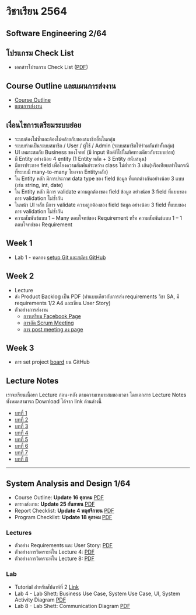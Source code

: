 # วิชาเรียน 2564

## Software Engineering 2/64

## โปรแกรม Check List
  * เอกสารโปรแกรม Check List ([PDF](https://www.dropbox.com/s/wbrvg8byc0fm4a9/SE_program_checklist_64.pdf?dl=0))

## Course Outline และแผนการส่งงาน
  * [Course Outline](https://www.dropbox.com/s/wn3t6bhmz09gboh/SE_64_523332.pdf?dl=0)
  * [แผนการส่งงาน](https://www.dropbox.com/s/iu7w7o2h2sjl65k/work_plan64.pdf?dl=0)

## เงื่อนไขการเตรียมระบบย่อย
  - ระบบต้องไม่ซ้ำและต้องไม่คล้ายกับของสมาชิกอื่นในกลุ่ม
  - ระบบห้ามเป็นระบบสมาชิก / User / ผู้ใช้ / Admin (ระบบสมาชิกให้ร่วมกันทำทั้งกลุ่ม)
  - UI เหมาะสมกับ Business ของโจทย์ (มี input ฟิลด์ที่ไปในทิศทางเดียวกับระบบย่อย)
  - มี Entity อย่างน้อย 4 entity (1 Entity หลัก + 3 Entity สนับสนุน)
  - มีการประกาศ field เพื่อโยงความสัมพันธ์ระหว่าง class ไม่ต่ำกว่า 3 เส้น(หรือเทียบเท่าในกรณีที่ระบบมี many-to-many โยงจาก Entityหลัก)
  - ใน Entity หลัก มีการประกาศ data type ของ field ข้อมูล ที่แตกต่างกันอย่างน้อย 3 แบบ (เช่น string, int, date)
  - ใน Entity หลัก มีการ validate ความถูกต้องของ field ข้อมูล อย่างน้อย 3 field ที่แบบของการ validation ไม่ซ้ำกัน
  - ในหน้า UI หลัก มีการ validate ความถูกต้องของ field ข้อมูล อย่างน้อย 3 field ที่แบบของการ validation ไม่ซ้ำกัน
  - ความสัมพันธ์แบบ 1 – Many ตอบโจทย์ของ Requirement หรือ ความสัมพันธ์แบบ 1 – 1 ตอบโจทย์ของ Requirement

## Week 1
  * Lab 1 - ทดลอง [setup Git และสมัคร GitHub](https://www.dropbox.com/s/o1bnhi8pa3jvy45/SE_64_lab1.pdf?dl=0)
## Week 2
  * Lecture
  * ส่ง Product Backlog เป็น PDF (ทำแบบเดียวกับการส่ง requirements วิชา SA, มี requirements 1/2 A4 และเขียน User Story)
  * ตัวอย่างการส่งงาน 
    * [การเตรียม Facebook Page](https://www.dropbox.com/s/dknuy9t8r482j05/%E0%B8%95%E0%B8%B1%E0%B8%A7%E0%B8%AD%E0%B8%A2%E0%B9%88%E0%B8%B2%E0%B8%87%E0%B8%81%E0%B8%B2%E0%B8%A3%E0%B8%AA%E0%B8%A3%E0%B9%89%E0%B8%B2%E0%B8%87%20page.jpg?dl=0)
    * [การอัด Scrum Meeting](https://www.dropbox.com/s/lj5n24qhf88efch/video-1606806992.mp4?dl=0)
    * [การ post meeting ลง page](https://www.dropbox.com/s/26p39ptg1ixritq/%E0%B8%95%E0%B8%B1%E0%B8%A7%E0%B8%AD%E0%B8%A2%E0%B9%88%E0%B8%B2%E0%B8%87%E0%B8%81%E0%B8%B2%E0%B8%A3%20post%20%E0%B9%83%E0%B8%99%20Facebook%20page.jpg?dl=0)
## Week 3
  * การ set project [board](https://www.dropbox.com/s/mtzte8ayev6yhk7/SUT%20Github.pdf?dl=0) บน GitHub


## Lecture Notes
เราจะเรียนเนื้อหา Lecture ก่อน-หลัง ตามความเหมาะสมของเวลา โดยเอกสาร Lecture Notes ทั้งหมดสามารถ Download ได้จาก link ด้านล่างนี้
  * [บทที่ 1](https://www.dropbox.com/s/hqa7jo11y3dowke/07_ch_01.pdf?dl=0)
  * [บทที่ 2](https://www.dropbox.com/s/lp52sxatq5qku4b/08_ch_02.pdf?dl=0)
  * [บทที่ 3](https://www.dropbox.com/s/vtes9ch8w1epzqp/09_ch_03.pdf?dl=0)
  * [บทที่ 4](https://www.dropbox.com/s/xoaacfns5vw9gy2/10_ch_04.pdf?dl=0)
  * [บทที่ 5](https://www.dropbox.com/s/zhzyrevk0z1osvs/11_ch_05.pdf?dl=0)
  * [บทที่ 6](https://www.dropbox.com/s/hb9aemkhvtn6n89/12_ch_06.pdf?dl=0)
  * [บทที่ 7](https://www.dropbox.com/s/j2vfbvwt785ja5n/13_ch_07.pdf?dl=0)
  * [บทที่ 8](https://www.dropbox.com/s/y0tbq118loj814u/14_ch_08.pdf?dl=0)
---


## System Analysis and Design 1/64

  * Course Outline: **Update 16 ตุลาคม** [PDF](https://www.dropbox.com/s/gkpnt9kb4n0ek2t/SA_64_523331_3.pdf?dl=0)
  * ตารางส่งงาน: **Update 25 กันยายน** [PDF](https://www.dropbox.com/s/wlw59yqqlc5iv9m/SA64_work_submission_2.pdf?dl=0)
  * Report Checklist: **Update 4 พฤศจิกายน** [PDF](https://www.dropbox.com/s/mdgw6fxiev53lbw/report_checklist_64.pdf?dl=0)
  * Program Checklist: **Update 18 ตุลาคม** [PDF](https://www.dropbox.com/s/4rnjzvoeit36fba/program_checklist_64.pdf?dl=0)

### Lectures
  * ตัวอย่าง Requirements และ User Story: [PDF](https://www.dropbox.com/s/2s9ek849wd7jh9j/%E0%B8%95%E0%B8%B1%E0%B8%A7%E0%B8%AD%E0%B8%A2%E0%B9%88%E0%B8%B2%E0%B8%87%20Requirements%20%E0%B9%81%E0%B8%A5%E0%B8%B0%20User%20Story.pdf?dl=0)
  * ตัวอย่างการวิเคราะห์ใน Lecture 4: [PDF](https://www.dropbox.com/s/nyw1jcdhaa9fku0/LECTURE_4.pdf?dl=0)
  * ตัวอย่างการวิเคราะห์ใน Lecture 8: [PDF](https://www.dropbox.com/s/phxsr76a9z3tg2j/Lecture%208%20-%20Communication%20Diagram.pdf?dl=0)

### Lab
  * Tutorial สำหรับสัปดาห์ที่ 2 [Link](https://youneedawiki.com/app/page/17FTZ_CLOHYCc086OiVEMateNcUWzVY8aJs1YWeGRWPY?fbclid=IwAR1wL9yTbWiOrLzQ4uaSJbBYL2Nnfm7cbinFl_Dpz2W-gA-1X1MOSDrnE2s)
  * Lab 4 - Lab Shett: Business Use Case, System Use Case, UI, System Activity Diagram [PDF](https://www.dropbox.com/s/a2f2r0j79i634od/SA_64_lab4.pdf?dl=0)
  * Lab 8 - Lab Shett: Communication Diagram [PDF](https://www.dropbox.com/s/lu7ifdw4sp15qqv/SA_64_lab8.pdf?dl=0)
